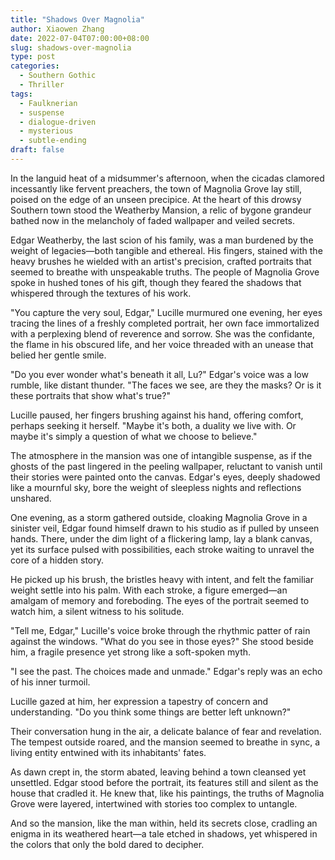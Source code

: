 ```yaml
---
title: "Shadows Over Magnolia"
author: Xiaowen Zhang
date: 2022-07-04T07:00:00+08:00
slug: shadows-over-magnolia
type: post
categories:
  - Southern Gothic
  - Thriller
tags:
  - Faulknerian
  - suspense
  - dialogue-driven
  - mysterious
  - subtle-ending
draft: false
---
```


In the languid heat of a midsummer's afternoon, when the cicadas clamored incessantly like fervent preachers, the town of Magnolia Grove lay still, poised on the edge of an unseen precipice. At the heart of this drowsy Southern town stood the Weatherby Mansion, a relic of bygone grandeur bathed now in the melancholy of faded wallpaper and veiled secrets.

Edgar Weatherby, the last scion of his family, was a man burdened by the weight of legacies—both tangible and ethereal. His fingers, stained with the heavy brushes he wielded with an artist's precision, crafted portraits that seemed to breathe with unspeakable truths. The people of Magnolia Grove spoke in hushed tones of his gift, though they feared the shadows that whispered through the textures of his work.

"You capture the very soul, Edgar," Lucille murmured one evening, her eyes tracing the lines of a freshly completed portrait, her own face immortalized with a perplexing blend of reverence and sorrow. She was the confidante, the flame in his obscured life, and her voice threaded with an unease that belied her gentle smile.

"Do you ever wonder what's beneath it all, Lu?" Edgar's voice was a low rumble, like distant thunder. "The faces we see, are they the masks? Or is it these portraits that show what's true?"

Lucille paused, her fingers brushing against his hand, offering comfort, perhaps seeking it herself. "Maybe it's both, a duality we live with. Or maybe it's simply a question of what we choose to believe."

The atmosphere in the mansion was one of intangible suspense, as if the ghosts of the past lingered in the peeling wallpaper, reluctant to vanish until their stories were painted onto the canvas. Edgar's eyes, deeply shadowed like a mournful sky, bore the weight of sleepless nights and reflections unshared. 

One evening, as a storm gathered outside, cloaking Magnolia Grove in a sinister veil, Edgar found himself drawn to his studio as if pulled by unseen hands. There, under the dim light of a flickering lamp, lay a blank canvas, yet its surface pulsed with possibilities, each stroke waiting to unravel the core of a hidden story.

He picked up his brush, the bristles heavy with intent, and felt the familiar weight settle into his palm. With each stroke, a figure emerged—an amalgam of memory and foreboding. The eyes of the portrait seemed to watch him, a silent witness to his solitude.

"Tell me, Edgar," Lucille's voice broke through the rhythmic patter of rain against the windows. "What do you see in those eyes?" She stood beside him, a fragile presence yet strong like a soft-spoken myth.

"I see the past. The choices made and unmade." Edgar's reply was an echo of his inner turmoil.

Lucille gazed at him, her expression a tapestry of concern and understanding. "Do you think some things are better left unknown?"

Their conversation hung in the air, a delicate balance of fear and revelation. The tempest outside roared, and the mansion seemed to breathe in sync, a living entity entwined with its inhabitants' fates.

As dawn crept in, the storm abated, leaving behind a town cleansed yet unsettled. Edgar stood before the portrait, its features still and silent as the house that cradled it. He knew that, like his paintings, the truths of Magnolia Grove were layered, intertwined with stories too complex to untangle. 

And so the mansion, like the man within, held its secrets close, cradling an enigma in its weathered heart—a tale etched in shadows, yet whispered in the colors that only the bold dared to decipher.